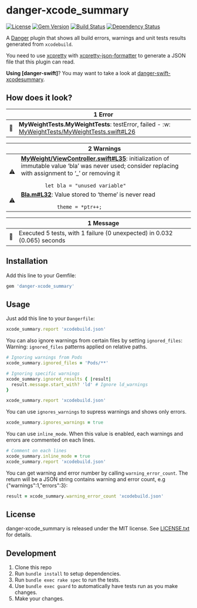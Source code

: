 # danger-xcode_summary

[![License](http://img.shields.io/badge/license-MIT-green.svg?style=flat)](LICENSE.txt)
[![Gem Version](https://badge.fury.io/rb/danger-xcode_summary.svg)](https://badge.fury.io/rb/danger-xcode_summary)
[![Build Status](https://travis-ci.org/diogot/danger-xcode_summary.svg?branch=master)](https://travis-ci.org/diogot/danger-xcode_summary)
[![Dependency Status](https://dependencyci.com/github/diogot/danger-xcode_summary/badge)](https://dependencyci.com/github/diogot/danger-xcode_summary)

A [Danger](http://danger.systems) plugin that shows all build errors, warnings and unit tests results generated from `xcodebuild`.

You need to use [xcpretty](https://github.com/supermarin/xcpretty) with 
[xcpretty-json-formatter](https://github.com/marcelofabri/xcpretty-json-formatter) 
to generate a JSON file that this plugin can read.

**Using [danger-swift]**? You may want to take a look at [danger-swift-xcodesummary](https://github.com/f-meloni/danger-swift-xcodesummary).

## How does it look?

<table>
  <thead>
    <tr>
      <th width="50"></th>
      <th width="100%">
          1 Error
      </th>
     </tr>
  </thead>
  <tbody>
    <tr>
      <td><g-emoji alias="no_entry_sign" fallback-src="https://assets-cdn.github.com/images/icons/emoji/unicode/1f6ab.png">🚫</g-emoji></td>
      <td>
<strong>MyWeightTests.MyWeightTests</strong>: testError, failed - :w:  <br>  <a href="https://github.com/Invariante/MyWeight/blob/0101261efd67cd1fb0d682d88476fdee3d17cf86/MyWeightTests/MyWeightTests.swift#L26">MyWeightTests/MyWeightTests.swift#L26</a>
</td>
    </tr>
  </tbody>
</table>

<table>
  <thead>
    <tr>
      <th width="50"></th>
      <th width="100%">
          2 Warnings
      </th>
     </tr>
  </thead>
  <tbody>
    <tr>
      <td><g-emoji alias="warning" fallback-src="https://assets-cdn.github.com/images/icons/emoji/unicode/26a0.png">⚠️</g-emoji></td>
      <td>
<strong><a href="https://github.com/Invariante/MyWeight/blob/0101261efd67cd1fb0d682d88476fdee3d17cf86/MyWeight/ViewController.swift#L35">MyWeight/ViewController.swift#L35</a></strong>: initialization of immutable value ‘bla’ was never used; consider replacing with assignment to ‘_’ or removing it  <br><code>
        let bla = "unused variable"
</code>
</td>
    </tr>
    <tr>
      <td><g-emoji alias="warning" fallback-src="https://assets-cdn.github.com/images/icons/emoji/unicode/26a0.png">⚠️</g-emoji></td>
      <td>
<strong><a href="https://github.com/Invariante/MyWeight/blob/0101261efd67cd1fb0d682d88476fdee3d17cf86/Bla.m#L32">Bla.m#L32</a></strong>: Value stored to ‘theme’ is never read  <br><code>
            theme = *ptr++;
</code>
</td>
    </tr>
  </tbody>
</table>

<table>
  <thead>
    <tr>
      <th width="50"></th>
      <th width="100%">
          1 Message
      </th>
     </tr>
  </thead>
  <tbody>
    <tr>
      <td><g-emoji alias="book" fallback-src="https://assets-cdn.github.com/images/icons/emoji/unicode/1f4d6.png">📖</g-emoji></td>
      <td>Executed 5 tests, with 1 failure (0 unexpected) in 0.032 (0.065) seconds</td>
    </tr>
      </tr>
  </tbody>
</table>

## Installation

Add this line to your Gemfile:

```ruby
gem 'danger-xcode_summary'
```

## Usage

Just add this line to your `Dangerfile`:

```ruby
xcode_summary.report 'xcodebuild.json'
```

You can also ignore warnings from certain files by setting `ignored_files`: 
Warning: `ignored_files` patterns applied on relative paths.  

```ruby
# Ignoring warnings from Pods
xcode_summary.ignored_files = 'Pods/**'

# Ignoring specific warnings
xcode_summary.ignored_results { |result|
  result.message.start_with? 'ld' # Ignore ld_warnings
}

xcode_summary.report 'xcodebuild.json'
```

You can use `ignores_warnings` to supress warnings and shows only errors.

```ruby
xcode_summary.ignores_warnings = true
```

You can use `inline_mode`.
When this value is enabled, each warnings and errors are commented on each lines.

```ruby
# Comment on each lines
xcode_summary.inline_mode = true
xcode_summary.report 'xcodebuild.json'
```

You can get warning and error number by calling `warning_error_count`. The return will be a JSON string contains warning and error count, e.g {"warnings":1,"errors":3}:

```ruby
result = xcode_summary.warning_error_count 'xcodebuild.json'
```

## License

danger-xcode_summary is released under the MIT license. See [LICENSE.txt](LICENSE.txt) for details.

## Development

1. Clone this repo
2. Run `bundle install` to setup dependencies.
3. Run `bundle exec rake spec` to run the tests.
4. Use `bundle exec guard` to automatically have tests run as you make changes.
5. Make your changes.
